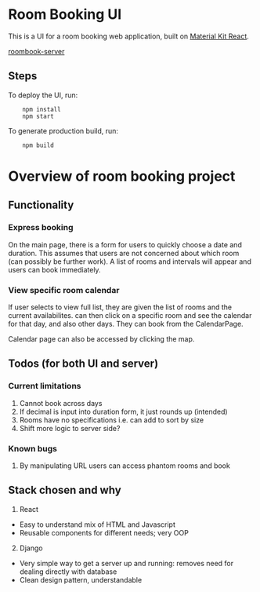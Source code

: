 # Room Booking UI

This is a UI for a room booking web application, built on [Material Kit React](https://demos.creative-tim.com/material-kit-react/#/?ref=mkr-readme). 

[roombook-server](https://github.com/wenhongg/roombook-server)

## Steps
To deploy the UI, run:
```
    npm install
    npm start
```
To generate production build, run:
```
    npm build
```





# Overview of room booking project

## Functionality

### Express booking

On the main page, there is a form for users to quickly choose a date and duration. This assumes that users are not concerned about which room (can possibly be further work). A list of rooms and intervals will appear and users can book immediately.

### View specific room calendar

If user selects to view full list, they are given the list of rooms and the current availabilites. can then click on a specific room and see the calendar for that day, and also other days. They can book from the CalendarPage.

Calendar page can also be accessed by clicking the map.

## Todos (for both UI and server)

### Current limitations

1. Cannot book across days
2. If decimal is input into duration form, it just rounds up (intended)
3. Rooms have no specifications i.e. can add to sort by size
4. Shift more logic to server side?

### Known bugs

1. By manipulating URL users can access phantom rooms and book


## Stack chosen and why

1. React 

- Easy to understand mix of HTML and Javascript
- Reusable components for different needs; very OOP 

2. Django

- Very simple way to get a server up and running: removes need for dealing directly with database
- Clean design pattern, understandable

